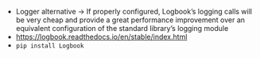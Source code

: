 * Logger alternative -> If properly configured, Logbook’s logging calls will be very cheap and provide a great performance improvement over an equivalent configuration of the standard library’s logging module
* https://logbook.readthedocs.io/en/stable/index.html
* `pip install Logbook`